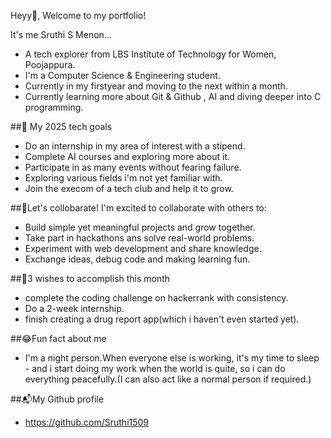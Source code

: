 Heyy👋, Welcome to my portfolio!

It's me Sruthi S Menon...

- A tech explorer from LBS Institute of Technology for Women, Poojappura.
- I'm a Computer Science & Engineering student.
- Currently in my firstyear and moving to the next within a month.
- Currently learning more about Git & Github , AI and diving deeper into C programming.

##🌱 My 2025 tech goals
- Do an internship in my area of interest with a stipend.
- Complete AI courses and exploring more about it.
- Participate in as many events without fearing failure.
- Exploring various fields i'm not yet familiar with.
- Join the execom of a tech club and help it to grow.

##🤝Let's collobarate!
I'm excited to collaborate with others to:
- Build simple yet meaningful projects and grow together.
- Take part in hackathons ans solve real-world problems.
- Experiment with web development and share knowledge.
- Exchange ideas, debug code and making learning fun.

##🎯3 wishes to accomplish this month
- complete the coding challenge on hackerrank with consistency.
- Do a 2-week internship.
- finish creating a drug report app(which i haven't even started yet).

##😂Fun fact about me
- I'm a night person.When everyone else is working, it's my time to sleep - and i start doing my work when the world is quite, so i can do everything peacefully.(I can also act like a normal person if required.)

##📬My Github profile
- https://github.com/Sruthi1509
  
  
   

  
